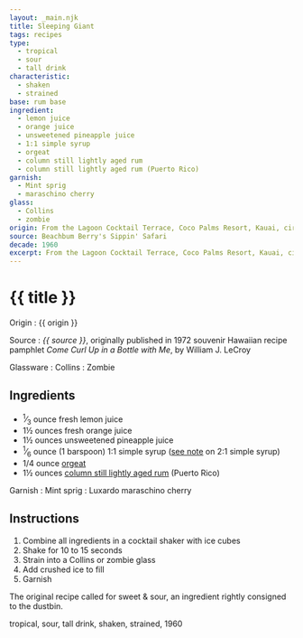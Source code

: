 ```yaml
---
layout: _main.njk
title: Sleeping Giant
tags: recipes
type:
  - tropical
  - sour
  - tall drink
characteristic:
  - shaken
  - strained
base: rum base
ingredient:
  - lemon juice
  - orange juice
  - unsweetened pineapple juice
  - 1:1 simple syrup
  - orgeat
  - column still lightly aged rum
  - column still lightly aged rum (Puerto Rico)
garnish: 
  - Mint sprig
  - maraschino cherry
glass:
  - Collins
  - zombie
origin: From the Lagoon Cocktail Terrace, Coco Palms Resort, Kauai, circa 1960s. The resort closed permanently after it was hit by hurricane Iniki in 1992. The drink is named after a nearby hilltop.
source: Beachbum Berry's Sippin' Safari
decade: 1960
excerpt: From the Lagoon Cocktail Terrace, Coco Palms Resort, Kauai, circa 1960s. The resort closed permanently after it was hit by hurricane Iniki in 1992. The drink is named after a nearby hilltop.
---
```

<!-- markdownlint-disable MD025 -->
# {{ title }}
<!-- markdownlint-enable MD025 -->

Origin
  : {{ origin }}

Source
  : <cite><span data-pagefind-filter="Source">{{ source }}</span></cite>, originally published in 1972 souvenir Hawaiian recipe pamphlet <cite><span data-pagefind-filter="Source">Come Curl Up in a Bottle with Me</span></cite>, by <span data-pagefind-filter="Source">William J. LeCroy</span>

Glassware
  : <span data-pagefind-filter="Glassware">Collins</span>
  : <span data-pagefind-filter="Glassware">Zombie</span>

## Ingredients

* <span class="frac"><sup>1</sup>&frasl;<sub>3</sub></span> ounce fresh lemon juice
* 1&frac12; ounces fresh orange juice
* 1&frac12; ounces unsweetened pineapple juice
* <span class="frac"><sup>1</sup>&frasl;<sub>6</sub></span> ounce (1 barspoon) 1:1 simple syrup ([see note](/mixes/2-1-simple-syrup/#fn:1) on 2:1 simple syrup)
* 1/4 ounce [orgeat](/mixes/orgeat/)
* 1&frac12; ounces [column still lightly aged rum](/rums/07-rum-column-still-lightly-aged/) (Puerto Rico)

Garnish
  : <span data-pagefind-filter="Garnish">Mint sprig</span>
  : <span data-pagefind-filter="Garnish">Luxardo maraschino cherry</span>

## Instructions

1. Combine all ingredients in a cocktail shaker with ice cubes
2. Shake for 10 to 15 seconds
3. Strain into a Collins or zombie glass
4. Add crushed ice to fill
5. Garnish

<tiki-callout type="note">

  The original recipe called for sweet & sour, an ingredient rightly consigned to the dustbin.
</tiki-callout>

<div
  class="sr-only"
  data-cat[0]="Drink"
  data-type[0]="Tropical"
  data-type[1]="Sour"
  data-type[2]="Tall drink"
  data-char[0]="Shaken"
  data-char[1]="Strained"
  data-base[0]="Rum"
  data-ingredient[0]="Lemon juice"
  data-ingredient[1]="Orange juice"
  data-ingredient[2]="Pineapple juice, unsweetened"
  data-ingredient[3]="1:1 simple syrup"
  data-ingredient[4]="Orgeat"
  data-ingredient[5]="Column still lightly aged rum"
  data-ingredient[6]="Column still lightly aged rum (Puerto Rico)"
  data-pantry[0]="Maraschino cherry"
  data-pantry[0]="Luxardo maraschino cherry"
  data-pantry[0]="Mint sprig"
  data-origin[0]="Lagoon Cocktail Terrace, Coco Palms Resort, Kauai"
  data-glass[0]="Coupé"
  data-decade[0]="1930"
  data-pagefind-filter="
    Category[data-cat[0]],
    Type[data-type[0]],
    Type[data-type[1]],
    Type[data-type[2]],
    Characteristic[data-char[0]],
    Characteristic[data-char[1]],
    Base[data-base[0]],
    Ingredient[data-ingredient[0]],
    Ingredient[data-ingredient[1]],
    Ingredient[data-ingredient[2]],
    Ingredient[data-ingredient[3]],
    Ingredient[data-ingredient[4]],
    Ingredient[data-ingredient[5]],
    Ingredient[data-ingredient[6]],
    Garnish[data-pantry[0]],
    Pantry[data-pantry[0]],
    Pantry[data-pantry[1]],
    Pantry[data-pantry[2]],
    Juice[data-ingredient[0]],
    Juice[data-ingredient[1]],
    Juice[data-ingredient[2]],
    Syrup[data-ingredient[3]],
    Syrup[data-ingredient[4]],
    Liquor[data-ingredient[5]],
    Liquor[data-ingredient[6]],
    Origin[data-origin[0]],
    Glassware[data-glass[0]],
    Decade[data-decade[0]]
  "
>
</div>

<div class="keywords" aria-hidden>tropical, sour, tall drink, shaken, strained, 1960</div>
